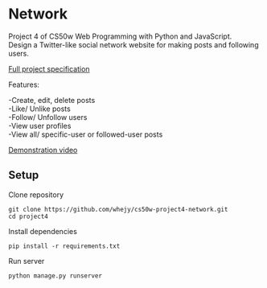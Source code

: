 # Network

Project 4 of CS50w Web Programming with Python and JavaScript.\
Design a Twitter-like social network website for making posts and following users.

[Full project specification](https://cs50.harvard.edu/web/2020/projects/4/network/)

Features:

-Create, edit, delete posts\
-Like/ Unlike posts\
-Follow/ Unfollow users\
-View user profiles\
-View all/ specific-user or followed-user posts

[Demonstration video](https://youtu.be/XgmpUVYpxCI)


## Setup

Clone repository

```
git clone https://github.com/whejy/cs50w-project4-network.git
cd project4
```

Install dependencies

```
pip install -r requirements.txt
```

Run server

```
python manage.py runserver
```
